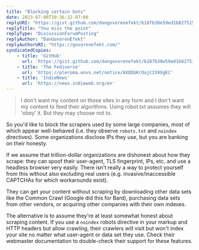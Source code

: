 ```yaml
---
title: "Blocking certain bots"
date: 2023-07-06T10:36:32-07:00
replyURI: "https://gist.github.com/dangovorenefekt/b187b30e59ed1b827515cdbc833bc1bf?permalink_comment_id=4611496#gistcomment-4611496"
replyTitle: "You miss the point"
replyType: "DiscussionForumPosting"
replyAuthor: "DanGovorenEfekt"
replyAuthorURI: "https://govorenefekt.com/"
syndicatedCopies:
    - title: 'GitHub'
      url: 'https://gist.github.com/dangovorenefekt/b187b30e59ed1b827515cdbc833bc1bf?permalink_comment_id=4621262#gistcomment-4621262'
    - title: 'The Fediverse'
      url: 'https://pleroma.envs.net/notice/AXQOGKrOajCIX9XgEC'
    - title: 'IndieNews'
      url: 'https://news.indieweb.org/en'
---
```


> I don't want my content on those sites in any form and I don't want my content to feed their algorithms. Using robot.txt assumes they will 'obey' it. But they may choose not to.

So you'd like to block the scrapers used by some large companies, most of which appear well-behaved (i.e. they observe `robots.txt` and `noindex` directives). Some organizations disclose IPs they use, but you are banking on their honesty.

If we assume that trillion-dollar organizations are dishonest about how they scrape: they can spoof their user-agent, TLS fingerprint, IPs, etc. and use a headless browser very easily. There isn't really a way to protect yourself from this without also excluding real users (e.g. invasive/inaccessible CAPTCHAs for which workarounds exist).

They can get your content without scraping by downloading other data sets like the Common Crawl (Google did this for Bard), purchasing data sets from other vendors, or acquiring other companies with their own indexes.

The alternative is to assume they're at least somewhat honest about scraping content. If you use a `noindex` robots directive in your markup and HTTP headers but allow crawling, their crawlers will visit but won't index your site no matter what user-agent or data set they use. Check their webmaster documentation to double-check their support for these features.
